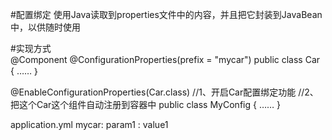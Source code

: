 #配置绑定
    使用Java读取到properties文件中的内容，并且把它封装到JavaBean中，以供随时使用

#实现方式    
@Component
@ConfigurationProperties(prefix = "mycar")
public class Car {
    ……
｝

@EnableConfigurationProperties(Car.class)
//1、开启Car配置绑定功能
//2、把这个Car这个组件自动注册到容器中
public class MyConfig {
    ……
}

application.yml
mycar:
  param1 : value1


            


